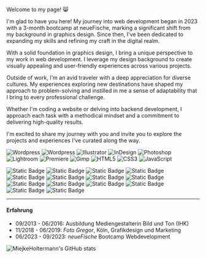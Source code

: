 Welcome to my page! 😸

I'm glad to have you here! My journey into web development began in 2023 with a 3-month bootcamp at neueFische, marking a significant shift from my background in graphics design. Since then, I've been dedicated to expanding my skills and refining my craft in the digital realm.

With a solid foundation in graphics design, I bring a unique perspective to my work in web development. I leverage my design background to create visually appealing and user-friendly experiences across various projects.

Outside of work, I'm an avid traveler with a deep appreciation for diverse cultures. My experiences exploring new destinations have shaped my approach to problem-solving and instilled in me a sense of adaptability that I bring to every professional challenge.

Whether I'm coding a website or delving into backend development, I approach each task with a methodical mindset and a commitment to delivering high-quality results.

I'm excited to share my journey with you and invite you to explore the projects and experiences I've curated along the way.

![Wordpress](https://img.shields.io/badge/Wordpress-21759B?style=for-the-badge&logo=wordpress&logoColor=white)
![Wordpress](https://img.shields.io/badge/Tailwind-0BAFCE?style=for-the-badge&logo=tailwind&logoColor=white)
![Illustrator](https://img.shields.io/badge/Adobe%20Illustrator-FF9A00?style=for-the-badge&logo=adobe%20illustrator&logoColor=300000)
![InDesign](https://img.shields.io/badge/Adobe%20InDesign-FF3366?style=for-the-badge&logo=Adobe%20InDesign&logoColor=490220)
![Photoshop](https://img.shields.io/badge/Adobe%20Photoshop-31A8FF?style=for-the-badge&logo=Adobe%20Photoshop&logoColor=black)
![Lightroom](https://img.shields.io/badge/Adobe%20Lightroom-31A8FF?style=for-the-badge&logo=Adobe%20Lightroom&logoColor=000000)
![Premiere](https://img.shields.io/badge/Adobe%20Premiere%20Pro-9999FF?style=for-the-badge&logo=Adobe%20Premiere%20Pro&logoColor=00005a)
![Gimp](https://img.shields.io/badge/gimp-5C5543?style=for-the-badge&logo=gimp&logoColor=white)
![HTML5](https://img.shields.io/badge/HTML5-E34F26?style=for-the-badge&logo=html5&logoColor=white)
![CSS3](https://img.shields.io/badge/CSS3-1572B6?style=for-the-badge&logo=css3&logoColor=white)
![JavaScript](https://img.shields.io/badge/JavaScript-000000?style=for-the-badge&logo=javascript&logoColor=F7DF1E)
![]()

![Static Badge](https://img.shields.io/badge/WordPress%20-%20%2321759B?style=for-the-badge&logo=WordPress&logoColor=white&labelColor=%2321759B)
![Static Badge](https://img.shields.io/badge/Illustrator%20-%20%23FF9A00?style=for-the-badge&logo=Adobe%20Illustrator&logoColor=white&labelColor=%23FF9A00)
![Static Badge](https://img.shields.io/badge/InDesign%20-%20%23FF3366?style=for-the-badge&logo=Adobe%20InDesign&logoColor=white&labelColor=%23FF3366)
![Static Badge](https://img.shields.io/badge/Photoshop%20-%20%2331A8FF?style=for-the-badge&logo=Adobe%20Photoshop&logoColor=%2331A8FF&labelColor=00294a&color=00294a)
![Static Badge](https://img.shields.io/badge/Premiere%20-%20%239999FF?style=for-the-badge&logo=Adobe%20Premiere%20Pro&logoColor=%239999FF&labelColor=000066&color=000066)
![Static Badge](https://img.shields.io/badge/AfterEffects%20-%20%23bd78eb?style=for-the-badge&logo=Adobe%20After%20Effects&logoColor=%23bd78eb&labelColor=260053&color=260053)
![Static Badge](https://img.shields.io/badge/LightRoom%20-%20%2331A8FF?style=for-the-badge&logo=Adobe%20LightRoom&logoColor=white&labelColor=%2331A8FF)
![Static Badge](https://img.shields.io/badge/HTML%20-%20%23E34F26?style=for-the-badge&logo=HTML5&logoColor=white&labelColor=%23E34F26)
![Static Badge](https://img.shields.io/badge/CSS%20-%20%231572B6?style=for-the-badge&logo=CSS3&logoColor=white&labelColor=%231572B6)
![Static Badge](https://img.shields.io/badge/JavaScript%20-%20%234D4D4D?logo=JavaScript&logoColor=%23F7DF1E)
![Static Badge](https://img.shields.io/badge/React%20-%20%2361DAFB?style=for-the-badge&logo=React&logoColor=white&labelColor=%2361DAFB)
![Static Badge](https://img.shields.io/badge/Next.js%20-%20%23000000?style=for-the-badge&logo=Next.js&logoColor=white&labelColor=%23000000)
![Static Badge](https://img.shields.io/badge/styled-components%20-%20%23DB7093?style=for-the-badge&logo=styled-components&logoColor=white&labelColor=%23DB7093)
![Static Badge](https://img.shields.io/badge/Tailwind%20-%20%2306B6D4?style=for-the-badge&logo=Tailwind%20CSS&logoColor=white&labelColor=%2306B6D4)


---

#### Erfahrung

- 09/2013 - 06/2016: Ausbildung Mediengestalterin Bild und Ton (IHK)
- 11/2018 - 06/2019: *Foto Gregor*, Köln, Grafikdesign und Marketing
- 06/2023 - 09/2023: *neueFische* Bootcamp Webdevelopment


![MiejkeHoltermann's GitHub stats](https://github-readme-stats.vercel.app/api?username=MiejkeHoltermann&show_icons=true&theme=great-gatsby)










